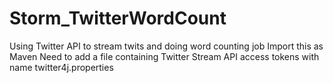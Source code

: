 # Storm_TwitterWordCount
Using Twitter API to stream twits and doing word counting job
Import this as Maven
Need to add a file containing Twitter Stream API access tokens with name twitter4j.properties
